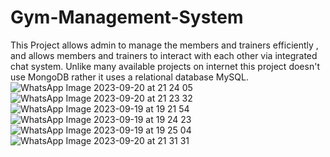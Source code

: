 # Gym-Management-System
This Project allows admin to manage the members and trainers efficiently , and allows members and trainers to interact with each other via integrated chat system.
Unlike many available projects on internet this project doesn't use MongoDB rather it uses a relational database MySQL.
![WhatsApp Image 2023-09-20 at 21 24 05](https://github.com/Aks9111hat/Gym-Management-System/assets/83699665/b3ae7880-ba8e-476b-beb4-8598c5978abd)
![WhatsApp Image 2023-09-20 at 21 23 32](https://github.com/Aks9111hat/Gym-Management-System/assets/83699665/5e00167a-2d3d-426e-867a-58f77be4efd3)
![WhatsApp Image 2023-09-19 at 19 21 54](https://github.com/Aks9111hat/Gym-Management-System/assets/83699665/010b82b5-cd1d-420b-ac54-51913233e94e)
![WhatsApp Image 2023-09-19 at 19 24 23](https://github.com/Aks9111hat/Gym-Management-System/assets/83699665/1ac83709-3a69-4bc6-92f6-b004fe665669)
![WhatsApp Image 2023-09-19 at 19 25 04](https://github.com/Aks9111hat/Gym-Management-System/assets/83699665/a4dff2eb-ed87-42fb-8f3a-ac87d067f155)
![WhatsApp Image 2023-09-20 at 21 31 31](https://github.com/Aks9111hat/Gym-Management-System/assets/83699665/6d49b7ff-4ba2-48c8-b072-1be2eaf34ce7)





